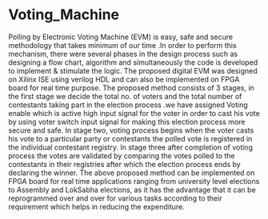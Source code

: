 # Voting_Machine


Polling by Electronic Voting Machine (EVM) is easy, safe and secure methodology that takes minimum of our time .In order to perform this mechanism, there were several phases in the design process such as designing a flow chart, algorithm and simultaneously the code is developed to implement & stimulate the logic. The proposed digital EVM was designed on Xilinx ISE using verilog HDL and can also be implemented on FPGA board for real time purpose. The proposed method consists of 3 stages, in the first stage we decide the total no. of voters and the total number of contestants taking part in the election process .we have assigned Voting enable which is active high input signal for the voter in order to cast his vote by using voter switch input signal for making this election process more secure and safe. In stage two, voting process begins when the voter casts his vote to a particular party or contestants the polled vote is registered in the individual contestant registry. In stage three after completion of voting process the votes are validated by comparing the votes polled to the contestants in their registries after which the election process ends by declaring the winner. The above proposed method can be implemented on FPGA board for real time applications ranging from university level elections to Assembly and LokSabha elections, as it has the advantage that it can be reprogrammed over and over for various tasks according to their requirement which helps in reducing the expenditure.
